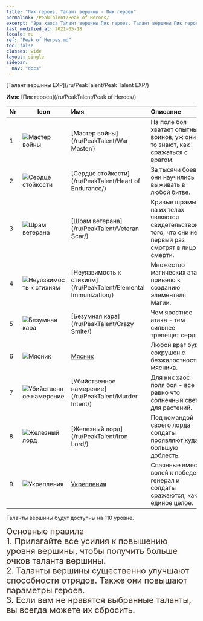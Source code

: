 ```yaml
---
title: "Пик героев. Талант вершины - Пик героев"
permalink: /PeakTalent/Peak of Heroes/
excerpt: "Эра хаоса Талант вершины Пик героев. Талант вершины Пик героев. Пик героев"
last_modified_at: 2021-05-18
locale: ru
ref: "Peak of Heroes.md"
toc: false
classes: wide
layout: single
sidebar:
  nav: "docs"
---
```


  [Талант вершины EXP](/ru/PeakTalent/Peak Talent EXP/)

  **Имя:** [Пик героев](/ru/PeakTalent/Peak of Heroes/)

  | Nr | Icon | Имя | Описание |
  |:---|------|:-----------|:-----------|
  | 1 | ![Мастер войны](/images/pt/talent_1001.png) | [Мастер войны](/ru/PeakTalent/War Master/) | На поле боя хватает опытных воинов, уж они-то знают, как сражаться с врагом. |
  | 2 | ![Сердце стойкости](/images/pt/talent_1002.png) | [Сердце стойкости](/ru/PeakTalent/Heart of Endurance/) | За тысячи боев они научились выживать в любой битве. |
  | 3 | ![Шрам ветерана](/images/pt/talent_1003.png) | [Шрам ветерана](/ru/PeakTalent/Veteran Scar/) | Кривые шрамы на их телах являются свидетельством того, что они не в первый раз смотрят в лицо смерти. |
  | 4 | ![Неуязвимость к стихиям](/images/pt/talent_1004.png) | [Неуязвимость к стихиям](/ru/PeakTalent/Elemental Immunization/) | Множество магических атаки привело к созданию элементаля Магии. |
  | 5 | ![Безумная кара](/images/pt/talent_1005.png) | [Безумная кара](/ru/PeakTalent/Crazy Smite/) | Чем яростнее атака - тем сильнее трепещет сердце! |
  | 6 | ![Мясник](/images/pt/talent_1006.png) | [Мясник](/ru/PeakTalent/Butcher/) | Любой враг будет сокрушен с безжалостностью мясника. |
  | 7 | ![Убийственное намерение](/images/pt/talent_1007.png) | [Убийственное намерение](/ru/PeakTalent/Murder Intent/) | Для них хаос поля боя - все равно что солнечный свет для растений. |
  | 8 | ![Железный лорд](/images/pt/talent_1008.png) | [Железный лорд](/ru/PeakTalent/Iron Lord/) | Под командой своего лорда солдаты проявляют куда большую доблесть. |
  | 9 | ![Укрепления](/images/pt/talent_1009.png) | [Укрепления](/ru/PeakTalent/Fortifications/) | Спаянные вместе волей к победе, генерал и солдаты сражаются, как единое целое. |



  Таланты вершины будут доступны на 110 уровне.

  <span style="color: #3c2a1e;font-size:22px">Основные правила</span><br/><span style="color: #3c2a1e;font-size:22px">1. Прилагайте все усилия к повышению уровня вершины, чтобы получить больше очков таланта вершины. </span><br/><span style="color: #3c2a1e;font-size:22px">2. Таланты вершины существенно улучшают способности отрядов. Также они повышают параметры героев. </span><br/><span style="color: #3c2a1e;font-size:22px">3. Если вам не нравятся выбранные таланты, вы всегда можете их сбросить.</span><br/>


